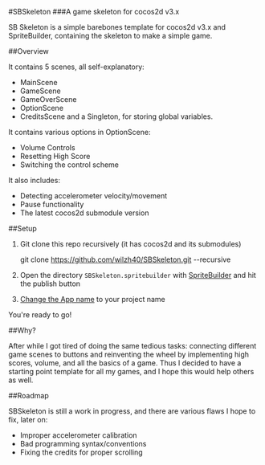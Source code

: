 #SBSkeleton
###A game skeleton for cocos2d v3.x

SB Skeleton is a simple barebones template for cocos2d v3.x and SpriteBuilder, containing the skeleton to make a simple game. 

##Overview


It contains 5 scenes, all self-explanatory: 
- MainScene
- GameScene
- GameOverScene
- OptionScene
- CreditsScene
and a Singleton, for storing global variables.

It contains various options in OptionScene:
- Volume Controls
- Resetting High Score
- Switching the control scheme

It also includes:
- Detecting accelerometer velocity/movement
- Pause functionality
- The latest cocos2d submodule version

##Setup

1. Git clone this repo recursively (it has cocos2d and its submodules)

	git clone https://github.com/wilzh40/SBSkeleton.git --recursive

2. Open the directory `SBSkeleton.spritebuilder` with [SpriteBuilder](http://www.spritebuilder.com/) and hit the publish button

3. [Change the App name](http://stackoverflow.com/questions/238980/how-to-change-the-name-of-an-ios-app/20418989#20418989) to your project name

You're ready to go! 
 
##Why?

After while I got tired of doing the same tedious tasks: connecting different game scenes to buttons and reinventing the wheel by implementing high scores, volume, and all the basics of a game. Thus I decided to have a starting point template for all my games, and I hope this would help others as well.

##Roadmap


SBSkeleton is still a work in progress, and there are various flaws
I hope to fix, later on:
- Improper accelerometer calibration
- Bad programming syntax/conventions
- Fixing the credits for proper scrolling








